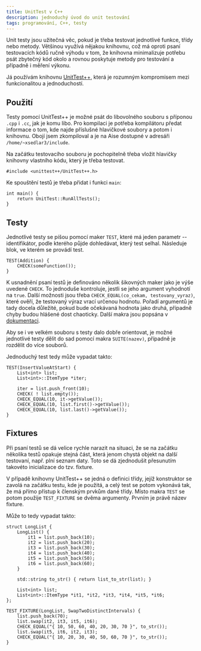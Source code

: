 ```yaml
---
title: UnitTest v C++
description: jednoduchý úvod do unit testování
tags: programování, C++, testy
---
```


Unit testy jsou užitečná věc, pokud je třeba testovat jednotlivé funkce, třídy
nebo metody. Většinou využívá nějakou knihovnu, což má oproti psaní testovacích
kódů ručně výhodu v tom, že knihovna minimalizuje potřebu psát zbytečný kód
okolo a rovnou poskytuje metody pro testování a případně i měření výkonu.

Já používám knihovnu [UnitTest++](http://unittest-cpp.sourceforge.net/), která
je rozumným kompromisem mezi funkcionalitou a jednoduchostí.


## Použití

Testy pomocí UnitTest++ je možné psát do libovolného souboru s příponou `.cpp`
i `.cc`, jak je komu libo. Pro kompilaci je potřeba kompilátoru předat
informace o tom, kde najde příslušné hlavičkové soubory a potom i knihovnu.
Obojí jsem zkompiloval a je na Aise dostupné v adresáři
`/home/~xsedlar3/include`.

Na začátku testovacího souboru je pochopitelně třeba vložit hlavičky knihovny
vlastního kódu, který je třeba testovat.

~~~~~~~~~~~~~~ {.cpp}
#include <unittest++/UnitTest++.h>
~~~~~~~~~~~~~~~~~~~~~

Ke spouštění testů je třeba přidat i funkci `main`:

~~~~~~~~~~~~~~~~~~~~ {.cpp}
int main() {
    return UnitTest::RunAllTests();
}
~~~~~~~~~~~~~~~~~~~~~~~~~~


## Testy

Jednotlivé testy se píšou pomocí maker `TEST`, které má jeden parametr --
identifikátor, podle kterého půjde dohledávat, který test selhal. Následuje
blok, ve kterém se provádí test.

~~~~~~~~~~~~~~~~~~~~~~~~~ {.cpp}
TEST(Addition) {
    CHECK(someFunction());
}
~~~~~~~~~~~~~~~~~~~~~~~~~~~~~~~~

K usnadnění psaní testů je definováno několik šikovných maker jako je výše
uvedené `CHECK`. To jednoduše kontroluje, jestli se jeho argument vyhodnotí na
`true`. Další možnosti jsou třeba `CHECK_EQUAL(co_cekam, testovany_vyraz)`,
které ověří, že testovaný výraz vrací určenou hodnotu. Pořadí argumentů je tady
docela důležité, pokud bude očekávaná hodnota jako druhá, případně chyby budou
hlášené dost chaoticky. Další makra jsou popsána v
[dokumentaci](http://unittest-cpp.sourceforge.net/UnitTest++.html).

Aby se i ve velkém souboru s testy dalo dobře orientovat, je možné jednotlivé
testy dělit do sad pomocí makra `SUITE(nazev)`, případně je rozdělit do více
souborů.

Jednoduchý test tedy může vypadat takto:

~~~~~~~~~~~~~~~~~~~~~~~~~~~~~~~~~~~~~~~~~~~~~ {.cpp}
TEST(InsertValueAtStart) {
    List<int> list;
    List<int>::ItemType *iter;

    iter = list.push_front(10);
    CHECK( ! list.empty());
    CHECK_EQUAL(10, it->getValue());
    CHECK_EQUAL(10, list.first()->getValue());
    CHECK_EQUAL(10, list.last()->getValue());
}
~~~~~~~~~~~~~~~~~~~~~~~~~~~~~~~~~~~~~~~~~~~~~~~~


## Fixtures

Při psaní testů se dá velice rychle narazit na situaci, že se na začátku
několika testů opakuje stejná část, která jenom chystá objekt na další
testovaní, např. plní seznam daty. Toto se dá zjednodušit přesunutím takovéto
inicializace do tzv. fixture.

V případě knihovny UnitTest++ se jedná o definici třídy, jejíž konstruktor se
zavolá na začátku testu, kde je použitá, a celý test se potom vykonává tak, že
má přímo přístup k členským prvkům dané třídy. Místo makra `TEST` se potom
použije `TEST_FIXTURE` se dvěma argumenty. Prvním je právě název fixture.

Může to tedy vypadat takto:

~~~~~~~~~~~~~~~~~~~~~~~~~~~~~~~~~~~~~~~~~~~~~~~~~~~~~~~ {.cpp}
struct LongList {
    LongList() {
        it1 = list.push_back(10);
        it2 = list.push_back(20);
        it3 = list.push_back(30);
        it4 = list.push_back(40);
        it5 = list.push_back(50);
        it6 = list.push_back(60);
    }

    std::string to_str() { return list_to_str(list); }

    List<int> list;
    List<int>::ItemType *it1, *it2, *it3, *it4, *it5, *it6;
};

TEST_FIXTURE(LongList, SwapTwoDistinctIntervals) {
    list.push_back(70);
    list.swap(it2, it3, it5, it6);
    CHECK_EQUAL("{ 10, 50, 60, 40, 20, 30, 70 }", to_str());
    list.swap(it5, it6, it2, it3);
    CHECK_EQUAL("{ 10, 20, 30, 40, 50, 60, 70 }", to_str());
}
~~~~~~~~~~~~~~~~~~~~~~~~~~~~~~~~~~~~~~~~~~~~~~~~~~~~~~~~~~~~

